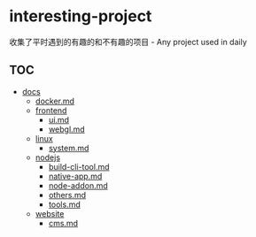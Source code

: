 # interesting-project
收集了平时遇到的有趣的和不有趣的项目 - Any project used in daily

## TOC
<!-- TOC -->
- [docs](./docs)
  - [docker.md](./docs/docker.md)
  - [frontend](./docs/frontend)
    - [ui.md](./docs/frontend/ui.md)
    - [webgl.md](./docs/frontend/webgl.md)
  - [linux](./docs/linux)
    - [system.md](./docs/linux/system.md)
  - [nodejs](./docs/nodejs)
    - [build-cli-tool.md](./docs/nodejs/build-cli-tool.md)
    - [native-app.md](./docs/nodejs/native-app.md)
    - [node-addon.md](./docs/nodejs/node-addon.md)
    - [others.md](./docs/nodejs/others.md)
    - [tools.md](./docs/nodejs/tools.md)
  - [website](./docs/website)
    - [cms.md](./docs/website/cms.md)
<!-- /TOC -->
